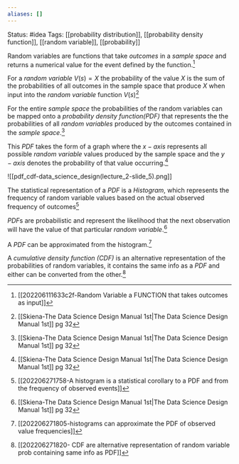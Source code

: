 ```yaml
---
aliases: []
---
```

Status: #idea
Tags: [[probability distribution]], [[probability density function]], [[random variable]], [[probability]]

Random variables are functions that take *outcomes* in a *sample space* and returns a numerical value for the event defined by the function.[^1]

For a *random variable* $V(s) =X$ the probability of the value $X$ is the sum of the probabilities of all outcomes in the sample space that produce $X$ when input into the *random variable* function $V(s)$[^2]

For the entire *sample space* the probabilities of the random variables can be mapped onto a *probability density function(PDF)* that represents the  the probabilities of all *random variables* produced by the outcomes contained in the *sample space*.[^2]

This *PDF* takes the form of a graph where the $x-axis$ represents all possible *random variable* values produced by the sample space and the $y-axis$ denotes the probability of that value occurring.[^2]

![[pdf_cdf-data_science_design(lecture_2-slide_5).png]]

The statistical representation of a $PDF$ is a *Histogram*, which represents the frequency of random variable values based on the actual observed frequency of outcomes[^3] 

*PDF*s are probabilistic and represent the likelihood that the next observation will have the value of that particular *random variable*.[^2]

A *PDF* can be approximated from the histogram.[^4]

A *cumulative density function (CDF)* is an alternative representation of the probabilities of random variables, it contains the same info as a *PDF* and either can be converted from the other.[^5]


[^1]: [[202206111633c2f-Random Variable  a FUNCTION that takes outcomes as input]]
[^2]: [[Skiena-The Data Science  Design Manual 1st|The Data Science Design Manual 1st]] pg 32
[^3]:[[202206271758-A histogram is a statistical corollary to a PDF and from the frequency of observed events]]
[^4]:[[202206271805-histograms can approximate the PDF of observed value frequencies]]
[^5]:[[202206271820- CDF are alternative representation of random variable prob containing same info as PDF]]